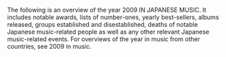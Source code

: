 The following is an overview of the year 2009 IN JAPANESE MUSIC. It includes notable awards, lists of number-ones, yearly best-sellers, albums released, groups established and disestablished, deaths of notable Japanese music-related people as well as any other relevant Japanese music-related events. For overviews of the year in music from other countries, see 2009 in music.
